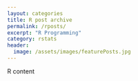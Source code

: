 ```yaml
---
layout: categories
title: R post archive
permalink: /rposts/
excerpt: "R Programming"
category: rstats
header: 
  image: /assets/images/featurePosts.jpg
---
```

R content
